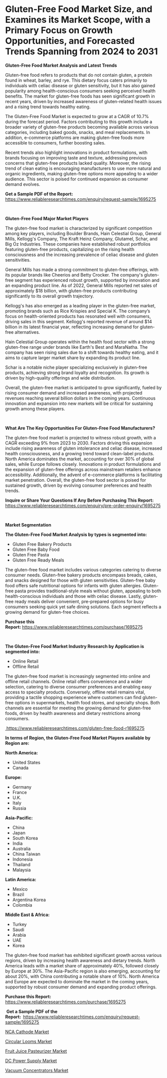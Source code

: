 <p><h1>Gluten-Free Food Market Size, and Examines its Market Scope, with a Primary Focus on Growth Opportunities, and Forecasted Trends Spanning from 2024 to 2031</h1></p><p><strong>Gluten-Free Food Market Analysis and Latest Trends</strong></p>
<p><p>Gluten-free food refers to products that do not contain gluten, a protein found in wheat, barley, and rye. This dietary focus caters primarily to individuals with celiac disease or gluten sensitivity, but it has also gained popularity among health-conscious consumers seeking perceived health benefits. The market for gluten-free foods has seen significant growth in recent years, driven by increased awareness of gluten-related health issues and a rising trend towards healthy eating.</p><p>The Gluten-Free Food Market is expected to grow at a CAGR of 10.7% during the forecast period. Factors contributing to this growth include a broader variety of gluten-free products becoming available across various categories, including baked goods, snacks, and meal replacements. In addition, e-commerce platforms are making gluten-free foods more accessible to consumers, further boosting sales. </p><p>Recent trends also highlight innovations in product formulations, with brands focusing on improving taste and texture, addressing previous concerns that gluten-free products lacked quality. Moreover, the rising trend of clean eating is encouraging manufacturers to use more natural and organic ingredients, making gluten-free options more appealing to a wider audience. This sector is poised for continued expansion as consumer demand evolves.</p></p>
<p><strong>Get a Sample PDF of the Report:&nbsp;</strong> <a href="https://www.reliableresearchtimes.com/enquiry/request-sample/1695275?utm_campaign=1287&utm_medium=2&utm_source=Github&utm_content=ia&utm_term=07102024&utm_id=gluten-free-food">https://www.reliableresearchtimes.com/enquiry/request-sample/1695275</a></p>
<p>&nbsp;</p>
<p><strong>Gluten-Free Food Major Market Players</strong></p>
<p><p>The gluten-free food market is characterized by significant competition among key players, including Boulder Brands, Hain Celestial Group, General Mills, Kellogg's Company, The Kraft Heinz Company, Glutamel, Schar, and Big Oz Industries. These companies have established robust portfolios featuring gluten-free products, capitalizing on the rising health consciousness and the increasing prevalence of celiac disease and gluten sensitivities.</p><p>General Mills has made a strong commitment to gluten-free offerings, with its popular brands like Cheerios and Betty Crocker. The company's gluten-free segment has experienced robust growth, supported by innovation and an expanding product line. As of 2022, General Mills reported net sales of approximately $18 billion, with gluten-free products contributing significantly to its overall growth trajectory.</p><p>Kellogg's has also emerged as a leading player in the gluten-free market, promoting brands such as Rice Krispies and Special K. The company’s focus on health-oriented products has resonated well with consumers, driving sales in this segment. Kellogg's reported revenue of around $14 billion in its latest financial year, reflecting increasing demand for gluten-free alternatives.</p><p>Hain Celestial Group operates within the health food sector with a strong gluten-free range under brands like Earth's Best and MaraNatha. The company has seen rising sales due to a shift towards healthy eating, and it aims to capture larger market share by expanding its product line.</p><p>Schar is a notable niche player specializing exclusively in gluten-free products, achieving strong brand loyalty and recognition. Its growth is driven by high-quality offerings and wide distribution. </p><p>Overall, the gluten-free market is anticipated to grow significantly, fueled by rising consumer demand and increased awareness, with projected revenues reaching several billion dollars in the coming years. Continuous innovation and expansion into new markets will be critical for sustaining growth among these players.</p></p>
<p>&nbsp;</p>
<p><strong>What Are The Key Opportunities For Gluten-Free Food Manufacturers?</strong></p>
<p><p>The gluten-free food market is projected to witness robust growth, with a CAGR exceeding 9% from 2023 to 2030. Factors driving this expansion include rising awareness of gluten intolerance and celiac disease, increased health consciousness, and a growing trend toward clean-label products. North America dominates the market, accounting for over 30% of global sales, while Europe follows closely. Innovations in product formulations and the expansion of gluten-free offerings across mainstream retailers enhance accessibility. Additionally, the advent of e-commerce platforms is facilitating market penetration. Overall, the gluten-free food sector is poised for sustained growth, driven by evolving consumer preferences and health trends.</p></p>
<p><strong>Inquire or Share Your Questions If Any Before Purchasing This Report:</strong> <a href="https://www.reliableresearchtimes.com/enquiry/pre-order-enquiry/1695275?utm_campaign=1287&utm_medium=2&utm_source=Github&utm_content=ia&utm_term=07102024&utm_id=gluten-free-food">https://www.reliableresearchtimes.com/enquiry/pre-order-enquiry/1695275</a></p>
<p>&nbsp;</p>
<p><strong>Market Segmentation</strong></p>
<p><strong>The Gluten-Free Food Market Analysis by types is segmented into:</strong></p>
<p><ul><li>Gluten Free Bakery Products</li><li>Gluten Free Baby Food</li><li>Gluten Free Pasta</li><li>Gluten Free Ready Meals</li></ul></p>
<p><p>The gluten-free food market includes various categories catering to diverse consumer needs. Gluten-free bakery products encompass breads, cakes, and snacks designed for those with gluten sensitivities. Gluten-free baby food offers safe nutritional options for infants with gluten allergies. Gluten-free pasta provides traditional-style meals without gluten, appealing to both health-conscious individuals and those with celiac disease. Lastly, gluten-free ready meals deliver convenient, pre-prepared options for busy consumers seeking quick yet safe dining solutions. Each segment reflects a growing demand for gluten-free choices.</p></p>
<p><strong>Purchase this Report:&nbsp;</strong><a href="https://www.reliableresearchtimes.com/purchase/1695275?utm_campaign=1287&utm_medium=2&utm_source=Github&utm_content=ia&utm_term=07102024&utm_id=gluten-free-food">https://www.reliableresearchtimes.com/purchase/1695275</a></p>
<p>&nbsp;</p>
<p><strong>The Gluten-Free Food Market Industry Research by Application is segmented into:</strong></p>
<p><ul><li>Online Retail</li><li>Offline Retail</li></ul></p>
<p><p>The gluten-free food market is increasingly segmented into online and offline retail channels. Online retail offers convenience and a wider selection, catering to diverse consumer preferences and enabling easy access to specialty products. Conversely, offline retail remains vital, providing a tactile shopping experience where customers can find gluten-free options in supermarkets, health food stores, and specialty shops. Both channels are essential for meeting the growing demand for gluten-free foods, driven by health awareness and dietary restrictions among consumers.</p></p>
<p><a href="https://www.reliableresearchtimes.com/gluten-free-food-r1695275?utm_campaign=1287&utm_medium=2&utm_source=Github&utm_content=ia&utm_term=07102024&utm_id=gluten-free-food">&nbsp;https://www.reliableresearchtimes.com/gluten-free-food-r1695275</a></p>
<p><strong>In terms of Region, the Gluten-Free Food Market Players available by Region are:</strong></p>
<p>
    <p> <strong> North America: </strong>
        <ul>
            <li>United States</li>
            <li>Canada</li>
        </ul>
        </p> 
    <p> <strong> Europe: </strong>
        <ul>
            <li>Germany</li>
            <li>France</li>
            <li>U.K.</li>
            <li>Italy</li>
            <li>Russia</li>
        </ul>
        </p> 
    <p> <strong> Asia-Pacific: </strong>
        <ul>
            <li>China</li>
            <li>Japan</li>
            <li>South Korea</li>
            <li>India</li>
            <li>Australia</li>
            <li>China Taiwan</li>
            <li>Indonesia</li>
            <li>Thailand</li>
            <li>Malaysia</li>
        </ul>
        </p> 
    <p> <strong> Latin America: </strong>
        <ul>
            <li>Mexico</li>
            <li>Brazil</li>
            <li>Argentina Korea</li>
            <li>Colombia</li>
        </ul>
        </p> 
    <p> <strong> Middle East & Africa: </strong>
        <ul>
            <li>Turkey</li>
            <li>Saudi</li>
            <li>Arabia</li>
            <li>UAE</li>
            <li>Korea</li>
        </ul>
    </p>
    </p>
<p><p>The gluten-free food market has exhibited significant growth across various regions, driven by increasing health awareness and dietary trends. North America leads with a market share of approximately 40%, followed closely by Europe at 30%. The Asia-Pacific region is also emerging, accounting for about 20%, with China contributing a notable share of 10%. North America and Europe are expected to dominate the market in the coming years, supported by robust consumer demand and expanding product offerings.</p></p>
<p><strong>Purchase this Report: </strong><a href="https://www.reliableresearchtimes.com/purchase/1695275?utm_campaign=1287&utm_medium=2&utm_source=Github&utm_content=ia&utm_term=07102024&utm_id=gluten-free-food">https://www.reliableresearchtimes.com/purchase/1695275</a></p>
<p>&nbsp;<strong>Get a Sample PDF of the Report:&nbsp;&nbsp;</strong><a href="https://www.reliableresearchtimes.com/enquiry/request-sample/1695275?utm_campaign=1287&utm_medium=2&utm_source=Github&utm_content=ia&utm_term=07102024&utm_id=gluten-free-food">https://www.reliableresearchtimes.com/enquiry/request-sample/1695275</a></p>
<p><strong></strong></p>
<p><p><a href="https://issuu.com/reportprime-2/docs/nca-cathode-market-size-2030.pptx_465129772658e8?utm_campaign=1287&utm_medium=2&utm_source=Github&utm_content=ia&utm_term=07102024&utm_id=gluten-free-food">NCA Cathode Market</a></p><p><a href="https://www.linkedin.com/pulse/circular-looms-market-indicators-size-regional-breakdown-ptwme?utm_campaign=1287&utm_medium=2&utm_source=Github&utm_content=ia&utm_term=07102024&utm_id=gluten-free-food">Circular Looms Market</a></p><p><a href="https://www.linkedin.com/pulse/future-ready-strategic-insights-global-fruit-juice-pasteurizer-kx9ke?utm_campaign=1287&utm_medium=2&utm_source=Github&utm_content=ia&utm_term=07102024&utm_id=gluten-free-food">Fruit Juice Pasteurizer Market</a></p><p><a href="https://issuu.com/reportprime-2/docs/dc-power-supply-market-size-2030.pp_529064ee096d0d?utm_campaign=1287&utm_medium=2&utm_source=Github&utm_content=ia&utm_term=07102024&utm_id=gluten-free-food">DC Power Supply Market</a></p><p><a href="https://www.linkedin.com/pulse/market-leaders-laggards-global-vacuum-concentrators-trends-forecast-zqf2e?utm_campaign=1287&utm_medium=2&utm_source=Github&utm_content=ia&utm_term=07102024&utm_id=gluten-free-food">Vacuum Concentrators Market</a></p></p>